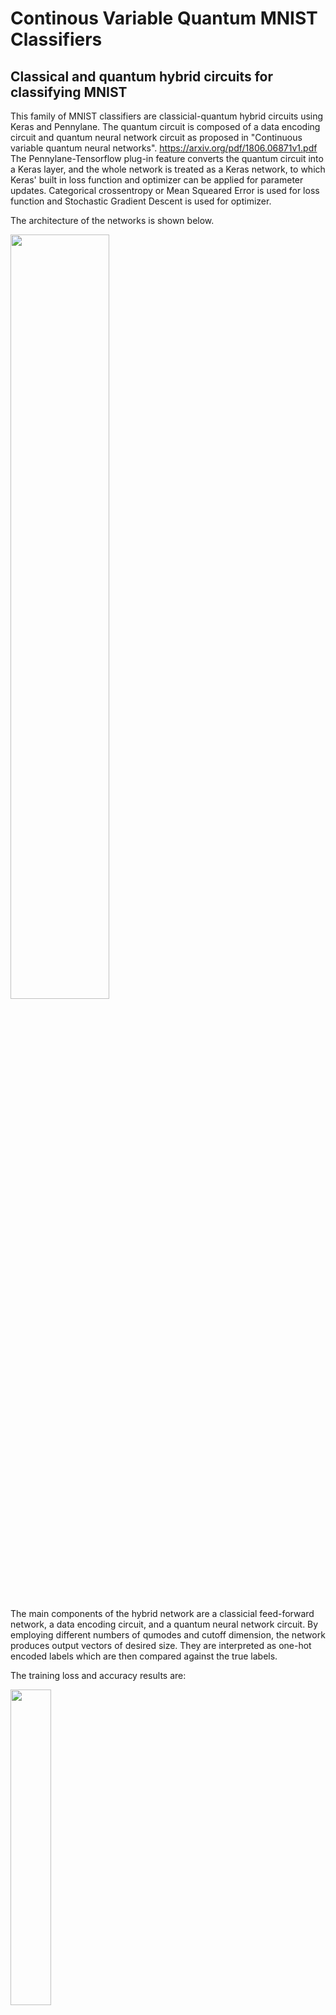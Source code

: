 # Continous Variable Quantum MNIST Classifiers
## Classical and quantum hybrid circuits for classifying MNIST

This family of MNIST classifiers are classicial-quantum hybrid circuits using Keras and Pennylane. The quantum circuit is composed of a data encoding circuit and quantum neural network circuit as proposed in "Continuous variable quantum neural networks". https://arxiv.org/pdf/1806.06871v1.pdf The Pennylane-Tensorflow plug-in feature converts the quantum circuit into a Keras layer, and the whole network is treated as a Keras network, to which Keras' built in loss function and optimizer can be applied for parameter updates. Categorical crossentropy or Mean Squeared Error is used for loss function and Stochastic Gradient Descent is used for optimizer.

The architecture of the networks is shown below.

<img src="https://user-images.githubusercontent.com/22792633/158081935-d8f6976e-faae-4d96-847d-55a96b6bf427.png"  width=56% height=56%>

The main components of the hybrid network are a classicial feed-forward network, a data encoding circuit, and a quantum neural network circuit. By employing different numbers of qumodes and cutoff dimension, the network produces output vectors of desired size. They are interpreted as one-hot encoded labels which are then compared against the true labels.

The training loss and accuracy results are:

<img src="https://user-images.githubusercontent.com/22792633/159094360-2c1819eb-d744-41bf-bd69-b661df8df180.png" width=36% height=36%>
